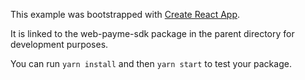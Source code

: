 This example was bootstrapped with [Create React App](https://github.com/facebook/create-react-app).

It is linked to the web-payme-sdk package in the parent directory for development purposes.

You can run `yarn install` and then `yarn start` to test your package.
